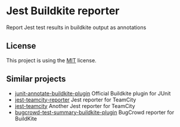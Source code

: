 # Jest Buildkite reporter

Report Jest test results in buildkite output as annotations

## License

This project is using the [MIT](LICENSE) license.

## Similar projects

* [junit-annotate-buildkite-plugin](https://github.com/buildkite-plugins/junit-annotate-buildkite-plugin) Official Buildkite plugin for JUnit
* [jest-teamcity-reporter](https://github.com/winterbe/jest-teamcity-reporter) Jest reporter for TeamCity
* [jest-teamcity](https://github.com/itereshchenkov/jest-teamcity) Another Jest reporter for TeamCity
* [bugcrowd-test-summary-buildkite-plugin](https://github.com/bugcrowd/test-summary-buildkite-plugin) BugCrowd reporter for BuildKite
